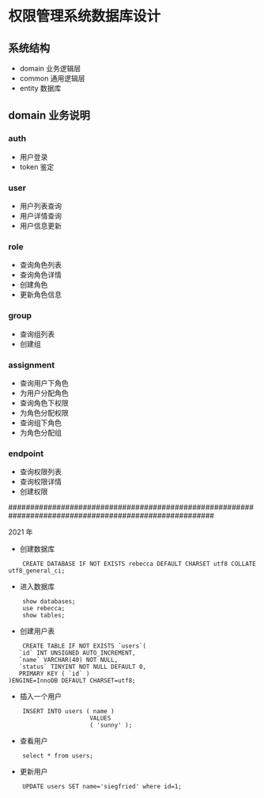 # 权限管理系统数据库设计 

## 系统结构

- domain 业务逻辑层
- common 通用逻辑层
- entity 数据库

## domain 业务说明

### auth

- 用户登录
- token 鉴定

### user

- 用户列表查询
- 用户详情查询
- 用户信息更新

### role

- 查询角色列表
- 查询角色详情
- 创建角色
- 更新角色信息


### group

- 查询组列表
- 创建组

### assignment

- 查询用户下角色
- 为用户分配角色
- 查询角色下权限
- 为角色分配权限
- 查询组下角色
- 为角色分配组

### endpoint

- 查询权限列表
- 查询权限详情
- 创建权限



#######################################################################################################

2021 年

- 创建数据库

```
    CREATE DATABASE IF NOT EXISTS rebecca DEFAULT CHARSET utf8 COLLATE utf8_general_ci;
```

- 进入数据库

```
    show databases;
    use rebecca;
    show tables;
```

- 创建用户表

```
    CREATE TABLE IF NOT EXISTS `users`(
   `id` INT UNSIGNED AUTO_INCREMENT,
   `name` VARCHAR(40) NOT NULL,
   `status` TINYINT NOT NULL DEFAULT 0,
   PRIMARY KEY ( `id` )
)ENGINE=InnoDB DEFAULT CHARSET=utf8;
```


- 插入一个用户

```
    INSERT INTO users ( name )
                       VALUES
                       ( 'sunny' );
```

- 查看用户

```
    select * from users;
```

- 更新用户

```
    UPDATE users SET name='siegfried' where id=1;
```